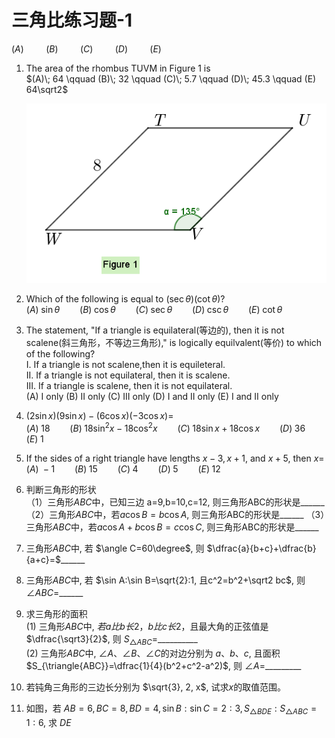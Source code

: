 # 三角比练习题-1

$(A)\; \qquad (B)\; \qquad (C)\; \qquad (D)\; \qquad (E)\;$

1. The area of the rhombus TUVM in Figure 1 is  
    $(A)\; 64 \qquad (B)\; 32 \qquad (C)\; 5.7 \qquad (D)\; 45.3 \qquad (E) 64\sqrt2$

    ![三角比练习题1-1](images/三角比练习题1-1.png)

2. Which of the following is equal to $(\sec\theta)(\cot\theta)$?    
    $(A)\; \sin\theta \qquad (B)\;\cos\theta \qquad (C)\;\sec\theta \qquad (D)\;\csc\theta \qquad (E)\;\cot\theta$
3. The statement, "If a triangle is equilateral(等边的), then it is not scalene(斜三角形，不等边三角形)," is logically equilvalent(等价) to which of the following?    
    I. If a triangle is not scalene,then it is equileteral.    
    II. If a triangle is not equilateral, then it is scalene.    
    III. If a triangle is scalene, then it is not equilateral.   
    (A) I only    (B) II only    (C) III only   (D) I and II only   (E) I and II only
4. $(2\sin x)(9\sin x)-(6\cos x)(-3\cos x)=$   
    $(A)\;18 \qquad (B)\;18\sin^2x-18\cos^2x \qquad (C)\;18\sin x+18\cos x \qquad (D)\;36 \qquad (E)\;1$
5. If the sides of a right triangle have lengths $x-3, x+1$, and $x+5$, then $x=$     
    $(A)\;-1 \qquad (B)\;15 \qquad (C)\;4 \qquad (D)\;5 \qquad (E)\;12$

6. 判断三角形的形状  
   （1）三角形$ABC$中，已知三边 a=9,b=10,c=12, 则三角形ABC的形状是______
   （2）三角形$ABC$中，若$a\cos B=b\cos A$, 则三角形ABC的形状是______
   （3）三角形$ABC$中，若$a\cos A+b\cos B=c\cos C$, 则三角形ABC的形状是______
  
7. 三角形$ABC$中, 若 $\angle C=60\degree$, 则 $\dfrac{a}{b+c}+\dfrac{b}{a+c}=$______ 
8. 三角形$ABC$中, 若 $\sin A:\sin B=\sqrt{2}:1, 且c^2=b^2+\sqrt2 bc$, 则 $\angle ABC=$______
9. 求三角形的面积  
   (1) 三角形$ABC$中, $若a比b长2，b比c长2$，且最大角的正弦值是 $\dfrac{\sqrt3}{2}$, 则 $S_{\triangle{ABC}}=$__________  
   (2) 三角形$ABC$中, $\angle A、\angle B、\angle C$的对边分别为 $a、b、c$, 且面积 $S_{\triangle{ABC}}=\dfrac{1}{4}(b^2+c^2-a^2)$, 则 $\angle A=$_________

10. 若钝角三角形的三边长分别为 $\sqrt{3}, 2, x$, 试求$x$的取值范围。
11. 如图，若 $AB=6, BC=8, BD=4, \sin B:\sin C=2:3, S_{\triangle{BDE}}:S_{\triangle{ABC}}=1:6$, 求 $DE$